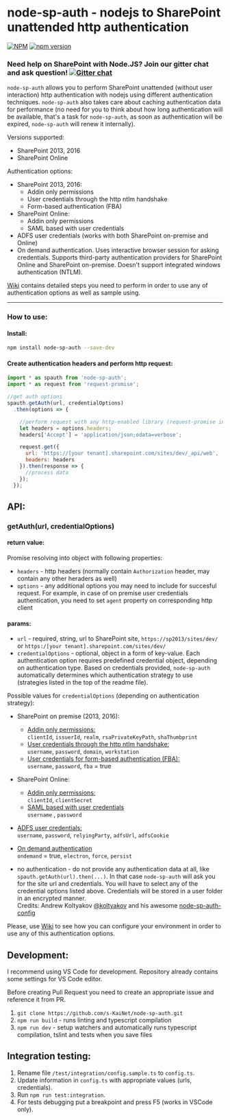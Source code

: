 # node-sp-auth - nodejs to SharePoint unattended http authentication 
[![NPM](https://nodei.co/npm/node-sp-auth.png?mini=true)](https://nodei.co/npm/node-sp-auth/)
[![npm version](https://badge.fury.io/js/node-sp-auth.svg)](https://badge.fury.io/js/node-sp-auth)

### Need help on SharePoint with Node.JS? Join our gitter chat and ask question! [![Gitter chat](https://badges.gitter.im/gitterHQ/gitter.png)](https://gitter.im/sharepoint-node/Lobby)

`node-sp-auth` allows you to perform SharePoint unattended (without user interaction) http authentication with nodejs using different authentication techniques. `node-sp-auth` also takes care about caching authentication data for performance (no need for you to think about how long authentication will be available, that's a task for `node-sp-auth`, as soon as authentication will be expired, `node-sp-auth` will renew it internally).    

Versions supported:
 * SharePoint 2013, 2016
 * SharePoint Online

Authentication options:
 * SharePoint 2013, 2016:
   * Addin only permissions
   * User credentials through the http ntlm handshake
   * Form-based authentication (FBA)
 * SharePoint Online:
   * Addin only permissions
   * SAML based with user credentials
 * ADFS user credentials (works with both SharePoint on-premise and Online)
 * On demand authentication. Uses interactive browser session for asking credentials. Supports third-party authentication providers for SharePoint Online and SharePoint on-premise. Doesn't support integrated windows authentication (NTLM). 

[Wiki](https://github.com/s-KaiNet/node-sp-auth/wiki) contains detailed steps you need to perform in order to use any of authentication options as well as sample using. 

---

### How to use:
#### Install:
```bash
npm install node-sp-auth --save-dev
```
#### Create authentication headers and perform http request:

```javascript
import * as spauth from 'node-sp-auth';
import * as request from 'request-promise';

//get auth options
spauth.getAuth(url, credentialOptions)
  .then(options => {

    //perform request with any http-enabled library (request-promise in a sample below):
    let headers = options.headers;
    headers['Accept'] = 'application/json;odata=verbose';

    request.get({
      url: 'https://[your tenant].sharepoint.com/sites/dev/_api/web',
      headers: headers
    }).then(response => {
      //process data
    });
  });
```

## API:
### getAuth(url, credentialOptions)
#### return value:
Promise resolving into object with following properties:
 - `headers` - http headers (normally contain `Authorization` header, may contain any other heraders as well)
 - `options` - any additional options you may need to include for succesful request. For example, in case of on premise user credentials authentication, you need to set `agent` property on corresponding http client

#### params:
 - `url` - required, string, url to SharePoint site, `https://sp2013/sites/dev/` or `https:/[your tenant].sharepoint.com/sites/dev/`
 - `credentialOptions` - optional, object in a form of key-value. Each authentication option requires predefined credential object, depending on authentication type. Based on credentials provided, `node-sp-auth` automatically determines which authentication strategy to use (strategies listed in the top of the readme file).  
 
Possible values for `credentialOptions` (depending on authentication strategy):

 - SharePoint on premise (2013, 2016):
    - [Addin only permissions:](https://github.com/s-KaiNet/node-sp-auth/wiki/SharePoint%20on-premise%20addin%20only%20authentication)  
      `clientId`, `issuerId`, `realm`, `rsaPrivateKeyPath`, `shaThumbprint`
    - [User credentials through the http ntlm handshake:](https://github.com/s-KaiNet/node-sp-auth/wiki/SharePoint%20on-premise%20user%20credentials%20authentication)  
      `username`, `password`, `domain`, `workstation`
    - [User credentials for form-based authentication (FBA):](https://github.com/s-KaiNet/node-sp-auth/wiki/SharePoint%20on-premise%20FBA%20authentication)  
      `username`, `password`, `fba` = true

 - SharePoint Online: 
   - [Addin only permissions:](https://github.com/s-KaiNet/node-sp-auth/wiki/SharePoint%20Online%20addin%20only%20authentication)  
     `clientId`, `clientSecret`
   - [SAML based with user credentials](https://github.com/s-KaiNet/node-sp-auth/wiki/SharePoint%20Online%20user%20credentials%20authentication)  
     `username` , `password`

 - [ADFS user credentials:](https://github.com/s-KaiNet/node-sp-auth/wiki/ADFS%20user%20credentials%20authentication)  
   `username`, `password`, `relyingParty`, `adfsUrl`, `adfsCookie`
 - [On demand authentication](https://github.com/s-KaiNet/node-sp-auth/wiki/On%20demand%20authentication)  
     `ondemand` = true, `electron`, `force`, `persist`  
  - no authentication - do not provide any authentication data at all, like `spauth.getAuth(url).then(...)`. In that case `node-sp-auth` will ask you for the site url and credentials. You will have to select any of the credential options listed above. Credentials will be stored in a user folder in an encrypted manner.  
  Credits: Andrew Koltyakov [@koltyakov](https://github.com/koltyakov) and his awesome [node-sp-auth-config](https://github.com/koltyakov/node-sp-auth-config)

Please, use [Wiki](https://github.com/s-KaiNet/node-sp-auth/wiki/) to see how you can configure your environment in order to use any of this authentication options.

## Development:
I recommend using VS Code for development. Repository already contains some settings for VS Code editor.

Before creating Pull Request you need to create an appropriate issue and reference it from PR.

1. `git clone https://github.com/s-KaiNet/node-sp-auth.git`
2. `npm run build` - runs linting and typescript compilation
3. `npm run dev` - setup watchers and automatically runs typescript compilation, tslint and tests when you save files

## Integration testing:
1. Rename file `/test/integration/config.sample.ts` to `config.ts`.
2. Update information in `config.ts` with appropriate values (urls, credentials).
3. Run `npm run test:integration`.
4. For tests debugging put a breakpoint and press F5 (works in VSCode only).
